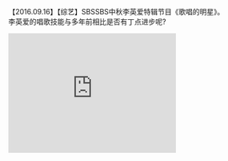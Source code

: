 【2016.09.16】【综艺】SBSSBS中秋李英爱特辑节目《歌唱的明星》。      
李英爱的唱歌技能与多年前相比是否有丁点进步呢?        
<div class="embed-container">
  <iframe
      src="https://video.h5.weibo.cn/1034:4342862641348389/4342864999385911"
      width="335"
      height="240"
      frameborder="0"
      allowfullscreen="">
  </iframe>
</div>
